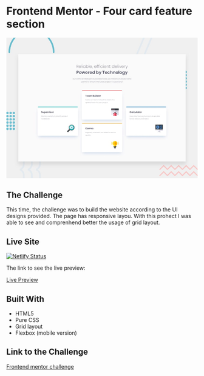 # Frontend Mentor - Four card feature section

![Design preview for the Four card feature section coding challenge](./design/desktop-preview.jpg)

## The Challenge

This time, the challenge was to build the website according to the UI designs provided. The page has responsive layou. With this prohect I was able to see and comprenhend better the usage of grid layout.

## Live Site

[![Netlify Status](https://api.netlify.com/api/v1/badges/aba887dd-10a9-4db0-b7ec-b86447c5bdb2/deploy-status)](https://app.netlify.com/sites/four-card-grid/deploys)

The link to see the live preview:

[Live Preview](https://four-card-grid.netlify.app)

## Built With

- HTML5
- Pure CSS
- Grid layout
- Flexbox (mobile version)

## Link to the Challenge

[Frontend mentor challenge](https://www.frontendmentor.io/challenges/four-card-feature-section-weK1eFYK)
